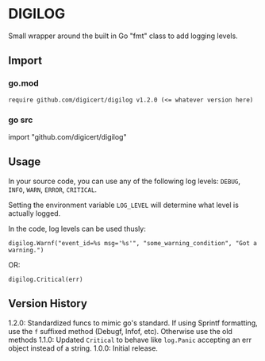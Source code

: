 DIGILOG
========

Small wrapper around the built in Go "fmt" class to add logging levels.


## Import

### go.mod
```
require github.com/digicert/digilog v1.2.0 (<= whatever version here)
```

### go src
import "github.com/digicert/digilog"



## Usage

In your source code, you can use any of the following log levels: `DEBUG`, `INFO`, `WARN`, `ERROR`, `CRITICAL`.

Setting the environment variable `LOG_LEVEL` will determine what level is actually logged.

In the code, log levels can be used thusly:

`digilog.Warnf("event_id=%s msg='%s'", "some_warning_condition", "Got a warning.")`

OR:

`digilog.Critical(err)`


## Version History

1.2.0: Standardized funcs to mimic go's standard. If using Sprintf formatting, use the `f` suffixed method (Debugf, Infof, etc). Otherwise use the old methods
1.1.0: Updated `Critical` to behave like `log.Panic` accepting an err object instead of a string.
1.0.0: Initial release.
